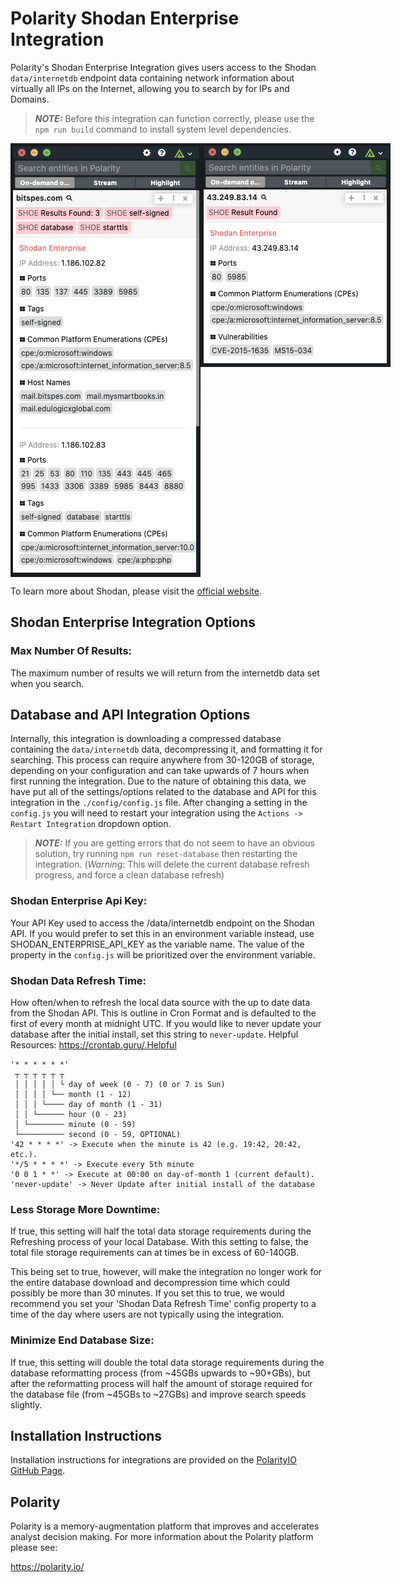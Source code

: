 # Polarity Shodan Enterprise Integration

Polarity's Shodan Enterprise Integration gives users access to the Shodan `data/internetdb` endpoint data containing network information about virtually all IPs on the Internet, allowing you to search by for IPs and Domains.

> ***NOTE:*** Before this integration can function correctly, please use the `npm run build` command to install system level dependencies.

<div style="display:flex; align-items: flex-start; justify-content:flex-start; align-items:flex-start;">
  <img width="350" alt="Integration Example Domain" src="./assets/integration-example-domain.png">
  <img width="350" alt="Integration Example IP Address" src="./assets/integration-example-ip.png">
</div>

To learn more about Shodan, please visit the [official website](https://www.shodan.io/).

## Shodan Enterprise Integration Options
### Max Number Of Results:
The maximum number of results we will return from the internetdb data set when you search.

## **Database and API Integration Options**
Internally, this integration is downloading a compressed database containing the `data/internetdb` data, decompressing it, and formatting it for searching.  This process can require anywhere from 30-120GB of storage, depending on your configuration and can take upwards of 7 hours when first running the integration.  Due to the nature of obtaining this data, we have put all of the settings/options related to the database and API for this integration in the `./config/config.js` file. After changing a setting  in the `config.js` you will need to restart your integration using the `Actions -> Restart Integration` dropdown option.

> ***NOTE:*** If you are getting errors that do not seem to have an obvious solution, try running `npm run reset-database` then restarting the integration. (*Warning*: This will delete the current database refresh progress, and force a clean database refresh)

### **Shodan Enterprise Api Key**: 
Your API Key used to access the /data/internetdb endpoint on the Shodan API.
If you would prefer to set this in an environment variable instead, use SHODAN_ENTERPRISE_API_KEY as the variable name. The value of the property in the `config.js` will be prioritized over the environment variable.

### **Shodan Data Refresh Time**: 
How often/when to refresh the local data source with the up to date data from the Shodan API.  This is outline in Cron Format and is defaulted to the first of every month at midnight UTC. If you would like to never update your database after the initial install, set this string to `never-update`.  Helpful Resources: https://crontab.guru/.Helpful 
```
'* * * * * *'
 ┬ ┬ ┬ ┬ ┬ ┬
 │ │ │ │ │ └ day of week (0 - 7) (0 or 7 is Sun)
 │ │ │ │ └── month (1 - 12)
 │ │ │ └──── day of month (1 - 31)
 │ │ └────── hour (0 - 23)
 │ └──────── minute (0 - 59)
 └────────── second (0 - 59, OPTIONAL)
'42 * * * *' -> Execute when the minute is 42 (e.g. 19:42, 20:42, etc.).
'*/5 * * * *' -> Execute every 5th minute
'0 0 1 * *' -> Execute at 00:00 on day-of-month 1 (current default).
'never-update' -> Never Update after initial install of the database
```

### **Less Storage More Downtime**:
If true, this setting will half the total data storage requirements during the Refreshing process of your local Database. With this setting to false, the total file storage requirements can at times be in excess of 60-140GB.

This being set to true, however, will make the integration no longer work for the entire database download and decompression time which could possibly be more than 30 minutes. If you set this to true, we would recommend you set your 'Shodan Data Refresh Time' config property to a time of the day where users are not typically using the integration.

### Minimize End Database Size:
If true, this setting will double the total data storage requirements during the database reformatting process (from ~45GBs upwards to ~90+GBs), but after the reformatting process will  half the amount of storage required for the database file (from ~45GBs to ~27GBs) and improve search speeds slightly. 


## Installation Instructions

Installation instructions for integrations are provided on the [PolarityIO GitHub Page](https://polarityio.github.io/).

## Polarity

Polarity is a memory-augmentation platform that improves and accelerates analyst decision making.  For more information about the Polarity platform please see:

https://polarity.io/

